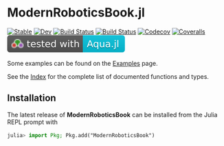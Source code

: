 # ModernRoboticsBook.jl

[![Stable][docs-stable-img]][docs-stable-url]
[![Dev][docs-dev-img]][docs-dev-url]
[![Build Status][travis-img]][travis-url]
[![Build Status][appveyor-img]][appveyor-url]
[![Codecov][codecov-img]][codecov-url]
[![Coveralls][coveralls-img]][coveralls-url]
[![Aqua QA][aqua-img]][aqua-url]

Some examples can be found on the [Examples](https://ferrolho.github.io/ModernRoboticsBook.jl/dev/man/examples/) page.

See the [Index](https://ferrolho.github.io/ModernRoboticsBook.jl/dev/#main-index-1) for the complete list of documented functions and types.

## Installation

The latest release of **ModernRoboticsBook** can be installed from the Julia REPL prompt with

```julia
julia> import Pkg; Pkg.add("ModernRoboticsBook")
```

[docs-stable-img]: https://img.shields.io/badge/docs-stable-blue.svg
[docs-stable-url]: https://ferrolho.github.io/ModernRoboticsBook.jl/stable

[docs-dev-img]: https://img.shields.io/badge/docs-dev-blue.svg
[docs-dev-url]: https://ferrolho.github.io/ModernRoboticsBook.jl/dev

[travis-img]: https://travis-ci.com/ferrolho/ModernRoboticsBook.jl.svg?branch=master
[travis-url]: https://travis-ci.com/ferrolho/ModernRoboticsBook.jl

[appveyor-img]: https://ci.appveyor.com/api/projects/status/github/ferrolho/ModernRoboticsBook.jl?svg=true
[appveyor-url]: https://ci.appveyor.com/project/ferrolho/ModernRoboticsBook-jl

[codecov-img]: https://codecov.io/gh/ferrolho/ModernRoboticsBook.jl/branch/master/graph/badge.svg
[codecov-url]: https://codecov.io/gh/ferrolho/ModernRoboticsBook.jl

[coveralls-img]: https://coveralls.io/repos/github/ferrolho/ModernRoboticsBook.jl/badge.svg?branch=master
[coveralls-url]: https://coveralls.io/github/ferrolho/ModernRoboticsBook.jl?branch=master

[aqua-img]: https://raw.githubusercontent.com/JuliaTesting/Aqua.jl/master/badge.svg
[aqua-url]: https://github.com/JuliaTesting/Aqua.jl

